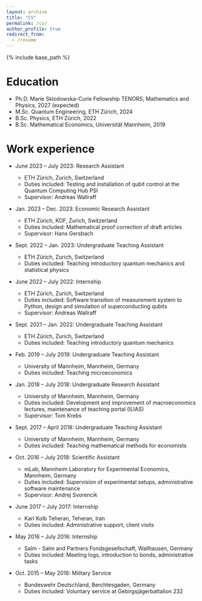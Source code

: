 ```yaml
---
layout: archive
title: "CV"
permalink: /cv/
author_profile: true
redirect_from:
  - /resume
---
```


{% include base_path %}

Education
======
* Ph.D. Marie Sklodowska-Curie Fellowship TENORS, Mathematics and Physics, 2027 (expected)
* M.Sc. Quantum Engineering, ETH Zürich, 2024
* B.Sc. Physics, ETH Zürich, 2022
* B.Sc. Mathematical Economics, Universität Mannheim, 2019

Work experience
======

* June 2023 – July 2023: Research Assistant  
  * ETH Zürich, Zurich, Switzerland  
  * Duties included: Testing and installation of qubit control at the Quantum Computing Hub PSI  
  * Supervisor: Andreas Wallraff

* Jan. 2023 – Dec. 2023: Economic Research Assistant  
  * ETH Zürich, KOF, Zurich, Switzerland  
  * Duties included: Mathematical proof correction of draft articles  
  * Supervisor: Hans Gersbach

* Sept. 2022 – Jan. 2023: Undergraduate Teaching Assistant  
  * ETH Zürich, Zurich, Switzerland  
  * Duties included: Teaching introductory quantum mechanics and statistical physics

* June 2022 – July 2022: Internship  
  * ETH Zürich, Zurich, Switzerland  
  * Duties included: Software transition of measurement system to Python, design and simulation of superconducting qubits  
  * Supervisor: Andreas Wallraff

* Sept. 2021 – Jan. 2022: Undergraduate Teaching Assistant  
  * ETH Zürich, Zurich, Switzerland  
  * Duties included: Teaching introductory quantum mechanics

* Feb. 2019 – July 2019: Undergraduate Teaching Assistant  
  * University of Mannheim, Mannheim, Germany  
  * Duties included: Teaching microeconomics

* Jan. 2018 – July 2018: Undergraduate Research Assistant  
  * University of Mannheim, Mannheim, Germany  
  * Duties included: Development and improvement of macroeconomics lectures, maintenance of teaching portal (ILIAS)  
  * Supervisor: Tom Krebs

* Sept. 2017 – April 2018: Undergraduate Teaching Assistant  
  * University of Mannheim, Mannheim, Germany  
  * Duties included: Teaching mathematical methods for economists

* Oct. 2016 – July 2018: Scientific Assistant  
  * mLab, Mannheim Laboratory for Experimental Economics, Mannheim, Germany  
  * Duties included: Supervision of experimental setups, administrative software maintenance  
  * Supervisor: Andrej Svorencik

* June 2017 – July 2017: Internship  
  * Karl Kolb Teheran, Teheran, Iran  
  * Duties included: Administrative support, client visits

* May 2016 – July 2016: Internship  
  * Salm - Salm and Partners Fondsgesellschaft, Wallhausen, Germany  
  * Duties included: Meeting logs, introduction to bonds, administrative tasks

* Oct. 2015 – May 2016: Military Service  
  * Bundeswehr Deutschland, Berchtesgaden, Germany  
  * Duties included: Voluntary service at Gebirgsjägerbattalion 232

